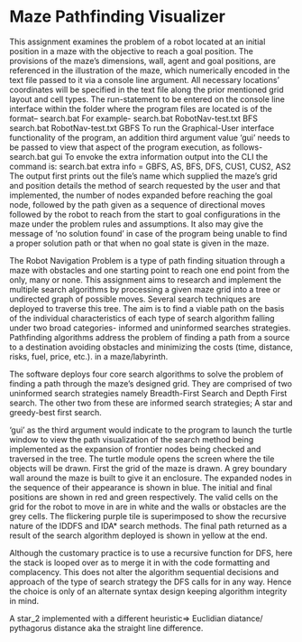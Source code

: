 # Maze Pathfinding Visualizer

This assignment examines the problem of a robot located at an initial position in a maze with the objective to reach a goal position. The provisions of the maze’s dimensions, wall, agent and goal positions, are referenced in the illustration of the maze, which numerically encoded in the text file passed to it via a console line argument. All necessary locations’ coordinates will be specified in the text file along the prior mentioned grid layout and cell types.
The run-statement to be entered on the console line interface within the folder where the program files are located is of the format– search.bat <filename> <method>
For example- search.bat RobotNav-test.txt BFS
search.bat RobotNav-test.txt GBFS
To run the Graphical-User interface functionality of the program, an addition third argument value ‘gui’ needs to be passed to view that aspect of the program execution, as follows-
search.bat <filename> <method> gui
To envoke the extra information output into the CLI the command is:
search.bat <filename> <method> extra info
<method>= GBFS, AS, BFS, DFS, CUS1, CUS2, AS2
The output first prints out the file’s name which supplied the maze’s grid and position details the method of search requested by the user and that implemented, the number of nodes expanded before reaching the goal node, followed by the path given as a sequence of directional moves followed by the robot to reach from the start to goal configurations in the maze under the problem rules and assumptions. It also may give the message of ‘no solution found’ in case of the program being unable to find a proper solution path or that when no goal state is given in the maze.
 


The Robot Navigation Problem is a type of path finding situation through a maze with obstacles and one starting point to reach one end point from the only, many or none.
This assignment aims to research and implement the multiple search algorithms by processing a given maze grid into a tree or undirected graph of possible moves. Several search techniques are deployed to traverse this tree. The aim is to find a viable path on the basis of the individual characteristics of each type of search algorithm falling under two broad categories- informed and uninformed searches strategies.
Pathfinding algorithms address the problem of finding a path from a source to a destination avoiding obstacles and minimizing the costs (time, distance, risks, fuel, price, etc.). in a maze/labyrinth.



The software deploys four core search algorithms to solve the problem of finding a path through the maze’s designed grid. They are comprised of two uninformed search strategies namely Breadth-First Search and Depth First search. The other two from these are informed search strategies; A star and greedy-best first search.

‘gui’ as the third argument would indicate to the program to launch the turtle window to view the path visualization of the search method being implemented as the expansion of frontier nodes being checked and traversed in the tree. The turtle module opens the screen where the tile objects will be drawn. First the grid of the maze is drawn. A grey boundary wall around the maze is built to give it an enclosure. The expanded nodes in the sequence of their appearance is shown in blue. The initial and final positions are shown in red and green respectively. The valid cells on the grid for the robot to move in are in white and the walls or obstacles are the grey cells. The flickering purple tile is superimposed to show the recursive nature of the IDDFS and IDA* search methods. The final path returned as a result of the search algorithm deployed is shown in yellow at the end.

Although the customary practice is to use a recursive function for DFS, here the stack is looped over as to merge it in with the code formatting and complacency. This does not alter the algorithm sequential decisions and approach of the type of search strategy the DFS calls for in any way. Hence the choice is only of an alternate syntax design keeping algorithm integrity in mind.

A star_2 implemented with a different heuristic=> Euclidian diatance/ pythagorus distance aka the straight line difference.